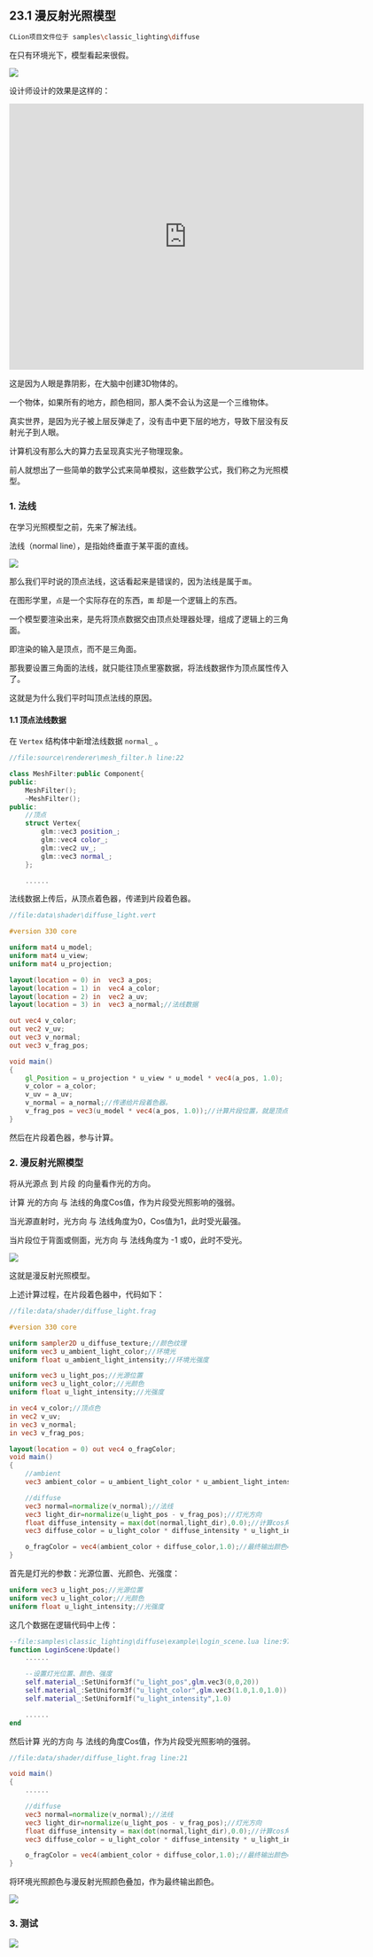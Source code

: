 ﻿## 23.1 漫反射光照模型

```bash
CLion项目文件位于 samples\classic_lighting\diffuse
```

在只有环境光下，模型看起来很假。

![](../../imgs/classic_lighting/ambient_lighting/ambient_red.jpg)

设计师设计的效果是这样的：

<div class="sketchfab-embed-wrapper"> <iframe title="Basic Plane" frameborder="0" allowfullscreen mozallowfullscreen="true" webkitallowfullscreen="true" allow="autoplay; fullscreen; xr-spatial-tracking" xr-spatial-tracking execution-while-out-of-viewport execution-while-not-rendered web-share width="640" height="480" src="https://sketchfab.com/models/319a57619948416288cc2d2880c70a4a/embed?dnt=1"> </iframe> </div>


这是因为人眼是靠阴影，在大脑中创建3D物体的。

一个物体，如果所有的地方，颜色相同，那人类不会认为这是一个三维物体。

真实世界，是因为光子被上层反弹走了，没有击中更下层的地方，导致下层没有反射光子到人眼。

计算机没有那么大的算力去呈现真实光子物理现象。

前人就想出了一些简单的数学公式来简单模拟，这些数学公式，我们称之为光照模型。

### 1. 法线

在学习光照模型之前，先来了解法线。

法线（normal line），是指始终垂直于某平面的直线。

![](../../imgs/classic_lighting/diffuse/normal.jpg)

那么我们平时说的顶点法线，这话看起来是错误的，因为法线是属于`面`。

在图形学里，`点`是一个实际存在的东西，`面` 却是一个逻辑上的东西。

一个模型要渲染出来，是先将顶点数据交由顶点处理器处理，组成了逻辑上的三角面。

即渲染的输入是顶点，而不是三角面。

那我要设置三角面的法线，就只能往顶点里塞数据，将法线数据作为顶点属性传入了。

这就是为什么我们平时叫顶点法线的原因。

#### 1.1 顶点法线数据

在 `Vertex` 结构体中新增法线数据 `normal_` 。

```c++
//file:source\renderer\mesh_filter.h line:22

class MeshFilter:public Component{
public:
    MeshFilter();
    ~MeshFilter();
public:
    //顶点
    struct Vertex{
        glm::vec3 position_;
        glm::vec4 color_;
        glm::vec2 uv_;
        glm::vec3 normal_;
    };

    ......
```

法线数据上传后，从顶点着色器，传递到片段着色器。

```glsl
//file:data\shader\diffuse_light.vert

#version 330 core

uniform mat4 u_model;
uniform mat4 u_view;
uniform mat4 u_projection;

layout(location = 0) in  vec3 a_pos;
layout(location = 1) in  vec4 a_color;
layout(location = 2) in  vec2 a_uv;
layout(location = 3) in  vec3 a_normal;//法线数据

out vec4 v_color;
out vec2 v_uv;
out vec3 v_normal;
out vec3 v_frag_pos;

void main()
{
    gl_Position = u_projection * u_view * u_model * vec4(a_pos, 1.0);
    v_color = a_color;
    v_uv = a_uv;
    v_normal = a_normal;//传递给片段着色器。
    v_frag_pos = vec3(u_model * vec4(a_pos, 1.0));//计算片段位置，就是顶点世界坐标。
}
```

然后在片段着色器，参与计算。

### 2. 漫反射光照模型

将从光源点 到 片段 的向量看作光的方向。

计算 光的方向 与 法线的角度Cos值，作为片段受光照影响的强弱。

当光源直射时，光方向 与 法线角度为0，Cos值为1，此时受光最强。

当片段位于背面或侧面，光方向 与 法线角度为 -1 或0，此时不受光。

![](../../imgs/classic_lighting/diffuse/diffuse_light.png)

这就是漫反射光照模型。

上述计算过程，在片段着色器中，代码如下：

```glsl
//file:data/shader/diffuse_light.frag

#version 330 core

uniform sampler2D u_diffuse_texture;//颜色纹理
uniform vec3 u_ambient_light_color;//环境光
uniform float u_ambient_light_intensity;//环境光强度

uniform vec3 u_light_pos;//光源位置
uniform vec3 u_light_color;//光颜色
uniform float u_light_intensity;//光强度

in vec4 v_color;//顶点色
in vec2 v_uv;
in vec3 v_normal;
in vec3 v_frag_pos;

layout(location = 0) out vec4 o_fragColor;
void main()
{
    //ambient
    vec3 ambient_color = u_ambient_light_color * u_ambient_light_intensity * texture(u_diffuse_texture,v_uv).rgb;

    //diffuse
    vec3 normal=normalize(v_normal);//法线
    vec3 light_dir=normalize(u_light_pos - v_frag_pos);//灯光方向
    float diffuse_intensity = max(dot(normal,light_dir),0.0);//计算cos角度值，作为受光强度。
    vec3 diffuse_color = u_light_color * diffuse_intensity * u_light_intensity * texture(u_diffuse_texture,v_uv).rgb;//计算漫反射颜色

    o_fragColor = vec4(ambient_color + diffuse_color,1.0);//最终输出颜色=环境光照颜色+漫反射光照颜色
}
```

首先是灯光的参数：光源位置、光颜色、光强度：

```glsl
uniform vec3 u_light_pos;//光源位置
uniform vec3 u_light_color;//光颜色
uniform float u_light_intensity;//光强度
```

这几个数据在逻辑代码中上传：

```lua
--file:samples\classic_lighting\diffuse\example\login_scene.lua line:97
function LoginScene:Update()
    ......

    --设置灯光位置、颜色、强度
    self.material_:SetUniform3f("u_light_pos",glm.vec3(0,0,20))
    self.material_:SetUniform3f("u_light_color",glm.vec3(1.0,1.0,1.0))
    self.material_:SetUniform1f("u_light_intensity",1.0)

    ......
end
```

然后计算 光的方向 与 法线的角度Cos值，作为片段受光照影响的强弱。

```glsl
//file:data/shader/diffuse_light.frag line:21

void main()
{
    ......

    //diffuse
    vec3 normal=normalize(v_normal);//法线
    vec3 light_dir=normalize(u_light_pos - v_frag_pos);//灯光方向
    float diffuse_intensity = max(dot(normal,light_dir),0.0);//计算cos角度值，作为受光强度。
    vec3 diffuse_color = u_light_color * diffuse_intensity * u_light_intensity * texture(u_diffuse_texture,v_uv).rgb;//计算漫反射颜色

    o_fragColor = vec4(ambient_color + diffuse_color,1.0);//最终输出颜色=环境光照颜色+漫反射光照颜色
}
```

将环境光照颜色与漫反射光照颜色叠加，作为最终输出颜色。

![](../../imgs/classic_lighting/diffuse/combine_light_effect_diffuse.jpg)


### 3. 测试

![](../../imgs/classic_lighting/diffuse/diffuse_light_model.gif)